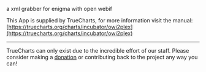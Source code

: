 a xml grabber for enigma with open webif

This App is supplied by TrueCharts, for more information visit the manual: [https://truecharts.org/charts/incubator/owi2plex](https://truecharts.org/charts/incubator/owi2plex)

---

TrueCharts can only exist due to the incredible effort of our staff.
Please consider making a [donation](https://truecharts.org/about/sponsor) or contributing back to the project any way you can!
